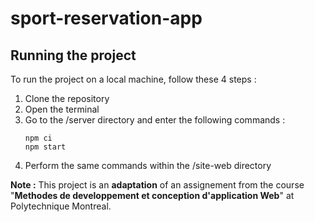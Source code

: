 # sport-reservation-app
## Running the project 
To run the project on a local machine, follow these 4 steps : 
1. Clone the repository
2. Open the terminal
3. Go to the /server directory and enter the following commands : 
   ```
   npm ci
   npm start 
   ```
4. Perform the same commands within the /site-web directory   

**Note :** This project is an **adaptation** of an assignement from the course "**Methodes de developpement et conception d'application Web**" at Polytechnique Montreal.

